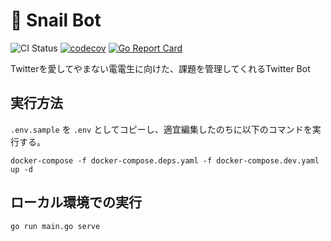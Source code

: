 # 🐌 Snail Bot

![CI Status](https://github.com/dora1998/snail-bot/workflows/test/badge.svg)
[![codecov](https://codecov.io/gh/dora1998/snail-bot/branch/master/graph/badge.svg)](https://codecov.io/gh/dora1998/snail-bot)
[![Go Report Card](https://goreportcard.com/badge/github.com/dora1998/snail-bot)](https://goreportcard.com/report/github.com/dora1998/snail-bot)

Twitterを愛してやまない電電生に向けた、課題を管理してくれるTwitter Bot

## 実行方法

`.env.sample` を `.env` としてコピーし、適宜編集したのちに以下のコマンドを実行する。

```shell script
docker-compose -f docker-compose.deps.yaml -f docker-compose.dev.yaml up -d
```

## ローカル環境での実行

```shell script
go run main.go serve
```
